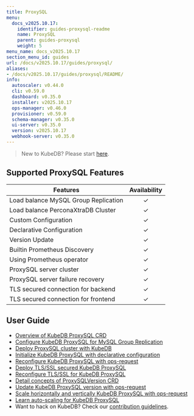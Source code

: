```yaml
---
title: ProxySQL
menu:
  docs_v2025.10.17:
    identifier: guides-proxysql-readme
    name: ProxySQL
    parent: guides-proxysql
    weight: 5
menu_name: docs_v2025.10.17
section_menu_id: guides
url: /docs/v2025.10.17/guides/proxysql/
aliases:
- /docs/v2025.10.17/guides/proxysql/README/
info:
  autoscaler: v0.44.0
  cli: v0.59.0
  dashboard: v0.35.0
  installer: v2025.10.17
  ops-manager: v0.46.0
  provisioner: v0.59.0
  schema-manager: v0.35.0
  ui-server: v0.35.0
  version: v2025.10.17
  webhook-server: v0.35.0
---
```


> New to KubeDB? Please start [here](/docs/v2025.10.17/README).

## Supported ProxySQL Features

| Features                             | Availability |
|--------------------------------------|:------------:|
| Load balance MySQL Group Replication |   &#10003;   |
| Load balance PerconaXtraDB Cluster   |   &#10003;   |
| Custom Configuration                 |   &#10003;   |
| Declarative Configuration            |   &#10003;   |
| Version Update                       |   &#10003;   |
| Builtin Prometheus Discovery         |   &#10003;   |
| Using Prometheus operator            |   &#10003;   |
| ProxySQL server cluster              |   &#10003;   |
| ProxySQL server failure recovery     |   &#10003;   |
| TLS secured connection for backend   |   &#10003;   |
| TLS secured connection for frontend  |   &#10003;   |

## User Guide

- [Overview of KubeDB ProxySQL CRD](/docs/v2025.10.17/guides/proxysql/concepts/proxysql/) 
- [Configure KubeDB ProxySQL for MySQL Group Replication](/docs/v2025.10.17/guides/proxysql/quickstart/mysqlgrp/)
- [Deploy ProxySQL cluster with KubeDB](/docs/v2025.10.17/guides/proxysql/clustering/proxysql-cluster/) 
- [Initialize KubeDB ProxySQL with declarative configuration](/docs/v2025.10.17/guides/proxysql/concepts/declarative-configuration/) 
- [Reconfigure KubeDB ProxySQL with ops-request](/docs/v2025.10.17/guides/proxysql/concepts/opsrequest/)
- [Deploy TLS/SSL secured KubeDB ProxySQL](/docs/v2025.10.17/guides/proxysql/tls/configure/)
- [Reconfigure TLS/SSL for KubeDB ProxySQL](/docs/v2025.10.17/guides/proxysql/reconfigure-tls/cluster/)
- [Detail concepts of ProxySQLVersion CRD](/docs/v2025.10.17/guides/proxysql/concepts/proxysql-version/)
- [Update KubeDB ProxySQL version with ops-request](/docs/v2025.10.17/guides/proxysql/update-version/cluster/)
- [Scale horizontally and vertically KubeDB ProxySQL with ops-request](/docs/v2025.10.17/guides/proxysql/scaling/horizontal-scaling/cluster/)
- [Learn auto-scaling for KubeDB ProxySQL](/docs/v2025.10.17/guides/proxysql/autoscaler/compute/cluster/)
- Want to hack on KubeDB? Check our [contribution guidelines](/docs/v2025.10.17/CONTRIBUTING).
